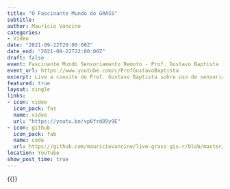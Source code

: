 ```yaml
---
title: "O Fascinante Mundo do GRASS"
subtitle: 
author: Maurício Vancine
categories:
- Vídeo
date: "2021-09-22T20:00:00Z"
date_end: "2021-09-22T22:00:00Z"
draft: false
event: Fascinante Mundo Sensoriamento Remoto - Prof. Gustavo Baptista
event_url: https://www.youtube.com/c/ProfGustavoBaptista
excerpt: Live a convite do Prof. Gustavo Baptista sobre uso de sensoriamento remoto no GRASS GIS e R no Canal Fascinante Mundo do Sensoriamento Remoto.
featured: true
layout: single
links:
- icon: video
  icon_pack: fas
  name: video
  url: "https://youtu.be/vp6frd89y9E"
- icon: github
  icon_pack: fab
  name: code
  url: https://github.com/mauriciovancine/live-grass-gis-r/blob/master/00_script_r_grass.R
location: YouTube
show_post_time: true
---
```


{{<youtube vp6frd89y9E>}}

